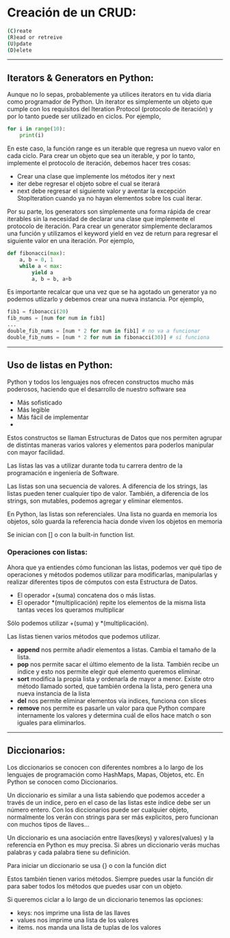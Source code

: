 # Creación de un CRUD: 

```bash
(C)reate
(R)ead or retreive
(U)pdate
(D)elete
```

-----------------------

## Iterators & Generators en Python: 

Aunque no lo sepas, probablemente ya utilices iterators en tu vida diaria como programador de Python. Un iterator es simplemente un objeto que cumple con los requisitos del Iteration Protocol (protocolo de iteración) y por lo tanto puede ser utilizado en ciclos. Por ejemplo,

```python
for i in range(10):
    print(i)
```

En este caso, la función range es un iterable que regresa un nuevo valor en cada ciclo. Para crear un objeto que sea un iterable, y por lo tanto, implemente el protocolo de iteración, debemos hacer tres cosas:

- Crear una clase que implemente los métodos iter y next
- iter debe regresar el objeto sobre el cual se iterará
- next debe regresar el siguiente valor y aventar la excepción StopIteration cuando ya no hayan elementos sobre los cual iterar.

Por su parte, los generators son simplemente una forma rápida de crear iterables sin la necesidad de declarar una clase que implemente el protocolo de iteración. Para crear un generator simplemente declaramos una función y utilizamos el keyword yield en vez de return para regresar el siguiente valor en una iteración. Por ejemplo,

```python
def fibonacci(max):
    a, b = 0, 1
    while a < max:
        yield a
        a, b = b, a+b
```

Es importante recalcar que una vez que se ha agotado un generator ya no podemos utlizarlo y debemos crear una nueva instancia. Por ejemplo,

```python
fib1 = fibonacci(20)
fib_nums = [num for num in fib1]
...
double_fib_nums = [num * 2 for num in fib1] # no va a funcionar
double_fib_nums = [num * 2 for num in fibonacci(30)] # sí funciona
```

--------------------------------

## Uso de listas en Python: 

Python y todos los lenguajes nos ofrecen constructos mucho más poderosos, haciendo que el desarrollo de nuestro software sea

- Más sofisticado
- Más legible
- Más fácil de implementar
- 
Estos constructos se llaman Estructuras de Datos que nos permiten agrupar de distintas maneras varios valores y elementos para poderlos manipular con mayor facilidad.

Las listas las vas a utilizar durante toda tu carrera dentro de la programación e ingeniería de Software.

Las listas son una secuencia de valores. A diferencia de los strings, las listas pueden tener cualquier tipo de valor. También, a diferencia de los strings, son mutables, podemos agregar y eliminar elementos.

En Python, las listas son referenciales. Una lista no guarda en memoria los objetos, sólo guarda la referencia hacia donde viven los objetos en memoria

Se inician con [] o con la built-in function list.

### Operaciones con listas: 

Ahora que ya entiendes cómo funcionan las listas, podemos ver qué tipo de operaciones y métodos podemos utilizar para modificarlas, manipularlas y realizar diferentes tipos de cómputos con esta Estructura de Datos.

- El operador +(suma) concatena dos o más listas.
- El operador *(multiplicación) repite los elementos de la misma lista tantas veces los queramos multiplicar

Sólo podemos utilizar +(suma) y *(multiplicación).

Las listas tienen varios métodos que podemos utilizar.

- **append** nos permite añadir elementos a listas. Cambia el tamaño de la lista.
- **pop** nos permite sacar el último elemento de la lista. También recibe un índice y esto nos permite elegir qué elemento queremos eliminar.
- **sort** modifica la propia lista y ordenarla de mayor a menor. Existe otro método llamado sorted, que también ordena la lista, pero genera una nueva instancia de la lista
- **del** nos permite eliminar elementos vía indices, funciona con slices
- **remove** nos permite es pasarle un valor para que Python compare internamente los valores y determina cuál de ellos hace match o son iguales para eliminarlos.

-------------------------------------------

## Diccionarios:

Los diccionarios se conocen con diferentes nombres a lo largo de los lenguajes de programación como HashMaps, Mapas, Objetos, etc. En Python se conocen como Diccionarios.

Un diccionario es similar a una lista sabiendo que podemos acceder a través de un indice, pero en el caso de las listas este índice debe ser un número entero. Con los diccionarios puede ser cualquier objeto, normalmente los verán con strings para ser más explicitos, pero funcionan con muchos tipos de llaves…

Un diccionario es una asociación entre llaves(keys) y valores(values) y la referencia en Python es muy precisa. Si abres un diccionario verás muchas palabras y cada palabra tiene su definición.

Para iniciar un diccionario se usa {} o con la función dict

Estos también tienen varios métodos. Siempre puedes usar la función dir para saber todos los métodos que puedes usar con un objeto.

Si queremos ciclar a lo largo de un diccionario tenemos las opciones:

- keys: nos imprime una lista de las llaves
- values nos imprime una lista de los valores
- items. nos manda una lista de tuplas de los valores